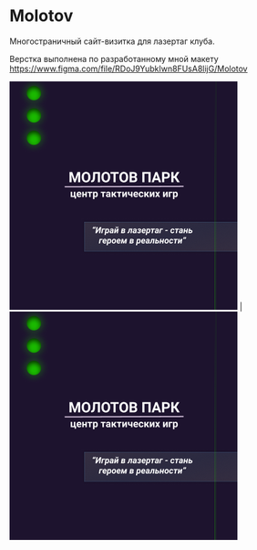 # Molotov  

Многостраничный сайт-визитка для лазертаг клуба.  
  
Верстка выполнена по разработанному мной макету https://www.figma.com/file/RDoJ9YubkIwn8FUsA8lijG/Molotov

![Image alt](https://github.com/Scanavik/Molotov/raw/main/img/21.png)  |  ![Image alt](https://github.com/Scanavik/Molotov/raw/main/img/21.png)  
